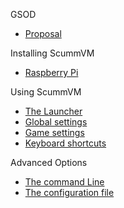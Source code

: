 GSOD
* [Proposal](/)

Installing ScummVM
* [Raspberry Pi](installation/raspberrypi.md)

Using ScummVM
* [The Launcher](using/launcher.md)
* [Global settings](using/global_settings.md)
* [Game settings](using/game_settings.md)
* [Keyboard shortcuts](using/keyboard.md)

Advanced Options
* [The command Line](advanced/command_line.md)
* [The configuration file](advanced/configuration_file.md)